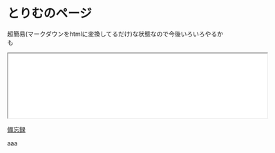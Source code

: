 # とりむのページ
超簡易(マークダウンをhtmlに変換してるだけ)な状態なので今後いろいろやるかも

<iframe src="whatsnew.html" width="600" height="150">(iframe)</iframe>

[備忘録](./note.html)



aaa